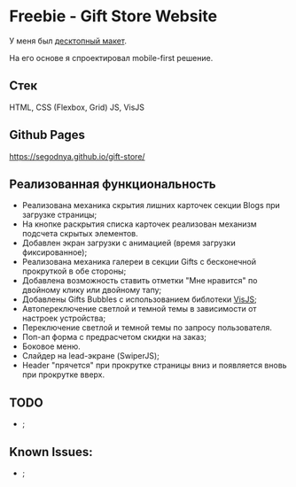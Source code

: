 # Freebie - Gift Store Website

У меня был [десктопный макет](https://www.figma.com/file/f0oL1JWguWWlrnpP0YNI3c/Freebie---Gift-Store-Website-Template?node-id=2%3A0&t=9oJFI0idOXifjT5H-1).

На его основе я спроектировал mobile-first решение.

## Стек

HTML, CSS (Flexbox, Grid) JS, VisJS

## Github Pages

https://segodnya.github.io/gift-store/

## Реализованная функциональность

- Реализована механика скрытия лишних карточек секции Blogs при загрузке страницы;
- На кнопке раскрытия списка карточек реализован механизм подсчета скрытых элементов.
- Добавлен экран загрузки с анимацией (время загрузки фиксированное);
- Реализована механика галереи в секции Gifts с бесконечной прокруткой в обе стороны;
- Добавлена возможность ставить отметки "Мне нравится" по двойному клику или двойному тапу;
- Добавлены Gifts Bubbles с использованием библотеки [VisJS](https://visjs.org/);
- Автопереключение светлой и темной темы в зависимости от настроек устройства;
- Переключение светлой и темной темы по запросу пользователя.
- Поп-ап форма с предрасчетом скидки на заказ;
- Боковое меню.
- Слайдер на lead-экране (SwiperJS);
- Header "прячется" при прокрутке страницы вниз и появляется вновь при прокрутке вверх.

## TODO

- ;

## Known Issues:

- ;
